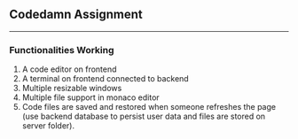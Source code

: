 ## Codedamn Assignment

---

### Functionalities Working

1. A code editor on frontend
2. A terminal on frontend connected to backend
3. Multiple resizable windows
4. Multiple file support in monaco editor
5. Code files are saved and restored when someone refreshes the page (use backend database to persist user data and files are stored on server folder).
